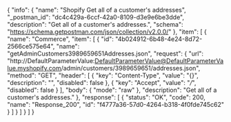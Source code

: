 {
  "info": {
    "name": "Shopify Get all of a customer's addresses",
    "_postman_id": "dc4c429a-6ccf-42a0-8109-d3e9e6be3dde",
    "description": "Get all of a customer's addresses.",
    "schema": "https://schema.getpostman.com/json/collection/v2.0.0/"
  },
  "item": [
    {
      "name": "Commerce",
      "item": [
        {
          "id": "4b024912-6b48-4e24-8d72-2566ce575e64",
          "name": "getAdminCustomers3989659651Addresses.json",
          "request": {
            "url": "http://DefaultParameterValue:DefaultParameterValue@DefaultParameterValue.myshopify.com/admin/customers/3989659651/addresses.json",
            "method": "GET",
            "header": [
              {
                "key": "Content-Type",
                "value": "{}",
                "description": "",
                "disabled": false
              },
              {
                "key": "Accept",
                "value": "*/*",
                "disabled": false
              }
            ],
            "body": {
              "mode": "raw"
            },
            "description": "Get all of a customer's addresses."
          },
          "response": [
            {
              "status": "OK",
              "code": 200,
              "name": "Response_200",
              "id": "f4777a36-57d0-4264-b318-4f0fde745c62"
            }
          ]
        }
      ]
    }
  ]
}